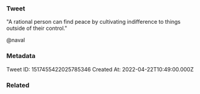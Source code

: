 ### Tweet
"A rational person can find peace by cultivating indifference to things outside of their control." 
 
@naval

### Metadata
Tweet ID: 1517455422025785346
Created At: 2022-04-22T10:49:00.000Z

### Related

